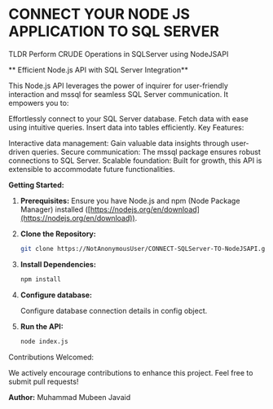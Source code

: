 # CONNECT YOUR NODE JS APPLICATION TO SQL SERVER 

TLDR Perform CRUDE Operations in SQLServer using NodeJSAPI

** Efficient Node.js API with SQL Server Integration**

This Node.js API leverages the power of inquirer for user-friendly interaction and mssql for seamless SQL Server communication. It empowers you to:

Effortlessly connect to your SQL Server database.
Fetch data with ease using intuitive queries.
Insert data into tables efficiently.
Key Features:

Interactive data management: Gain valuable data insights through user-driven queries.
Secure communication: The mssql package ensures robust connections to SQL Server.
Scalable foundation: Built for growth, this API is extensible to accommodate future functionalities.

**Getting Started:**

1. **Prerequisites:** Ensure you have Node.js and npm (Node Package Manager) installed ([https://nodejs.org/en/download](https://nodejs.org/en/download)).
2. **Clone the Repository:**
   ```bash
   git clone https://NotAnonymousUser/CONNECT-SQLServer-TO-NodeJSAPI.git
   ```
3. **Install Dependencies:**
   ```bash
   npm install
   ```
4. **Configure database:**
   
   Configure database connection details in config object.
   
6. **Run the API:**
   ```bash
   node index.js
   ```



Contributions Welcomed:

We actively encourage contributions to enhance this project. Feel free to submit pull requests!

**Author:** Muhammad Mubeen Javaid
